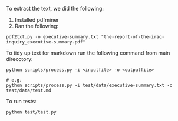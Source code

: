 To extract the text, we did the following:

1. Installed pdfminer
2. Ran the following:

  ```
  pdf2txt.py -o executive-summary.txt "the-report-of-the-iraq-inquiry_executive-summary.pdf"
  ```
  
To tidy up text for markdown run the following command from main direcotory:

  ```
  python scripts/process.py -i <inputfile> -o <outputfile>
  
  # e.g.
  python scripts/process.py -i test/data/executive-summary.txt -o test/data/test.md
  ```

To run tests:
  ```
  python test/test.py
  ```
  
